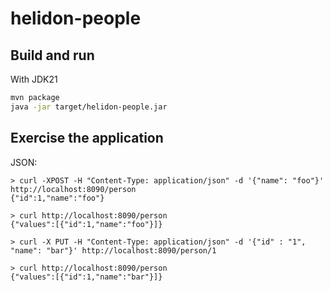 # helidon-people



## Build and run


With JDK21
```bash
mvn package
java -jar target/helidon-people.jar
```

## Exercise the application

JSON:
```
> curl -XPOST -H "Content-Type: application/json" -d '{"name": "foo"}' http://localhost:8090/person
{"id":1,"name":"foo"}

> curl http://localhost:8090/person
{"values":[{"id":1,"name":"foo"}]}

> curl -X PUT -H "Content-Type: application/json" -d '{"id" : "1", "name": "bar"}' http://localhost:8090/person/1

> curl http://localhost:8090/person
{"values":[{"id":1,"name":"bar"}]}
```
